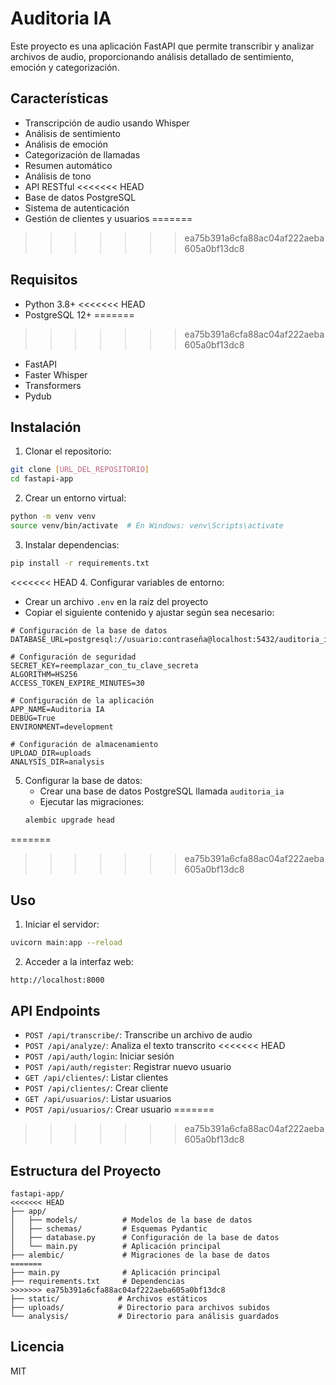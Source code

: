 # Auditoria IA

Este proyecto es una aplicación FastAPI que permite transcribir y analizar archivos de audio, proporcionando análisis detallado de sentimiento, emoción y categorización.

## Características

- Transcripción de audio usando Whisper
- Análisis de sentimiento
- Análisis de emoción
- Categorización de llamadas
- Resumen automático
- Análisis de tono
- API RESTful
<<<<<<< HEAD
- Base de datos PostgreSQL
- Sistema de autenticación
- Gestión de clientes y usuarios
=======
>>>>>>> ea75b391a6cfa88ac04af222aeba605a0bf13dc8

## Requisitos

- Python 3.8+
<<<<<<< HEAD
- PostgreSQL 12+
=======
>>>>>>> ea75b391a6cfa88ac04af222aeba605a0bf13dc8
- FastAPI
- Faster Whisper
- Transformers
- Pydub

## Instalación

1. Clonar el repositorio:
```bash
git clone [URL_DEL_REPOSITORIO]
cd fastapi-app
```

2. Crear un entorno virtual:
```bash
python -m venv venv
source venv/bin/activate  # En Windows: venv\Scripts\activate
```

3. Instalar dependencias:
```bash
pip install -r requirements.txt
```

<<<<<<< HEAD
4. Configurar variables de entorno:
   - Crear un archivo `.env` en la raíz del proyecto
   - Copiar el siguiente contenido y ajustar según sea necesario:
   ```env
   # Configuración de la base de datos
   DATABASE_URL=postgresql://usuario:contraseña@localhost:5432/auditoria_ia

   # Configuración de seguridad
   SECRET_KEY=reemplazar_con_tu_clave_secreta
   ALGORITHM=HS256
   ACCESS_TOKEN_EXPIRE_MINUTES=30

   # Configuración de la aplicación
   APP_NAME=Auditoria IA
   DEBUG=True
   ENVIRONMENT=development

   # Configuración de almacenamiento
   UPLOAD_DIR=uploads
   ANALYSIS_DIR=analysis
   ```

5. Configurar la base de datos:
   - Crear una base de datos PostgreSQL llamada `auditoria_ia`
   - Ejecutar las migraciones:
   ```bash
   alembic upgrade head
   ```

=======
>>>>>>> ea75b391a6cfa88ac04af222aeba605a0bf13dc8
## Uso

1. Iniciar el servidor:
```bash
uvicorn main:app --reload
```

2. Acceder a la interfaz web:
```
http://localhost:8000
```

## API Endpoints

- `POST /api/transcribe/`: Transcribe un archivo de audio
- `POST /api/analyze/`: Analiza el texto transcrito
<<<<<<< HEAD
- `POST /api/auth/login`: Iniciar sesión
- `POST /api/auth/register`: Registrar nuevo usuario
- `GET /api/clientes/`: Listar clientes
- `POST /api/clientes/`: Crear cliente
- `GET /api/usuarios/`: Listar usuarios
- `POST /api/usuarios/`: Crear usuario
=======
>>>>>>> ea75b391a6cfa88ac04af222aeba605a0bf13dc8

## Estructura del Proyecto

```
fastapi-app/
<<<<<<< HEAD
├── app/
│   ├── models/          # Modelos de la base de datos
│   ├── schemas/         # Esquemas Pydantic
│   ├── database.py      # Configuración de la base de datos
│   └── main.py          # Aplicación principal
├── alembic/             # Migraciones de la base de datos
=======
├── main.py              # Aplicación principal
├── requirements.txt     # Dependencias
>>>>>>> ea75b391a6cfa88ac04af222aeba605a0bf13dc8
├── static/             # Archivos estáticos
├── uploads/            # Directorio para archivos subidos
└── analysis/           # Directorio para análisis guardados
```

## Licencia

MIT 